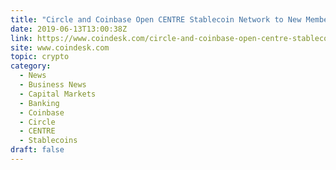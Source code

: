 ```yaml
---
title: "Circle and Coinbase Open CENTRE Stablecoin Network to New Members"
date: 2019-06-13T13:00:38Z
link: https://www.coindesk.com/circle-and-coinbase-open-centre-stablecoin-network-to-new-members?utm_medium=RSS&utm_source=hune
site: www.coindesk.com
topic: crypto
category:
  - News
  - Business News
  - Capital Markets
  - Banking
  - Coinbase
  - Circle
  - CENTRE
  - Stablecoins
draft: false
---
```

